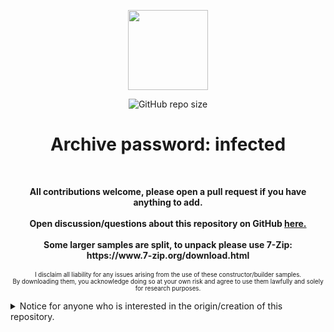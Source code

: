 <p align="center">
  <img width="128" height="128" src="https://user-images.githubusercontent.com/128066597/264610335-49e0a590-20fd-4b0a-b8e3-05e9aa137cdc.png">
</p>
<p align="center">
<img alt="GitHub repo size" src="https://img.shields.io/github/repo-size/Cryakl/Ultimate-RAT-Collection">
</p>
<h1 align="center">Archive password: infected</h1>
<p align="center">
<br>

<p align="center">
<b>All contributions welcome, please open a pull request if you have anything to add.</b><br>
<br>
<b>Open discussion/questions about this repository on GitHub <a href="https://github.com/Cryakl/Ultimate-RAT-Collection/issues/6">here.</a> </b><br>
<br>
<b>Some larger samples are split, to unpack please use 7-Zip:</b><br>
<b>https://www.7-zip.org/download.html</b><br>
<br>
<sup><sub>I disclaim all liability for any issues arising from the use of these constructor/builder samples.</sub></sup><br>
<sup><sub>By downloading them, you acknowledge doing so at your own risk and agree to use them lawfully and solely for research purposes.</sub></sup>
</p>

<details>
<summary>Notice for anyone who is interested in the origin/creation of this repository.</summary>
<br><sup>This collection is collected and checked by myself, not a rip/reupload of any other collection, a few have problems:</sup><br><br>
<sup>1. VX-Undergrounds builder archive is mostly aggregated from 'BlackHatRussia', a site run by 'Adrikadi'.</sup><br>
<sup>BlackHatRussia's owner 'Adrikadi' backdoors many tools with a crypto clipper, gaining profit illictly from it.</sup><br>
<sup>A few examples of issues, are the LuminosityLink builder being bound to a cryptominer while I provide a clean version.</sup><br>
  
<br>
<sup>2. Other GitHub collections have either unclean or purposely infected collections, including binding everything with a miner/backdoor.</sup><br>
<sup>For example, if anything here infected, it's cleaned/documented, such examples are 'WizWorm' with a backdoor in the stub.</sup><br>
<sup>Cleaned samples include 'MrTeeDol' which had a backdoor embedded in the server itself, which has been removed before uploading.</sup><br>
<br>
<sup>3. The purpose of this repo is to provide researchers/malware analysts clean builders to create IOCs/Yara rules.</sup><br>
<sup>I disclaim all liability for any issues arising from the use of these constructor/builder samples for any purposes other than research.</sup></br>
<sup>By downloading them, you acknowledge doing so at your own risk and agree to use them lawfully and solely for research purposes.</sup><br>
</details>



